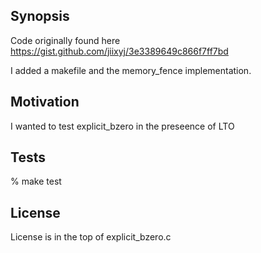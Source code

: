 ## Synopsis

Code originally found here
https://gist.github.com/jiixyj/3e3389649c866f7ff7bd

I added a makefile and the memory_fence implementation.

## Motivation

I wanted to test explicit_bzero in the preseence of LTO

## Tests

% make test

## License

License is in the top of explicit_bzero.c

